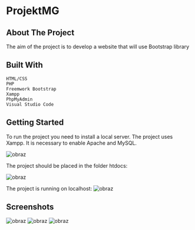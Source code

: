 # ProjektMG



## About The Project

The aim of the project is to develop a website that will use 
Bootstrap library

## Built With
	HTML/CSS
	PHP
	Freemwork Bootstrap
	Xampp 
	PhpMyAdmin
	Visual Studio Code

## Getting Started
To run the project you need to install a local server. The project uses Xampp. It is necessary to enable Apache and MySQL.

![obraz](https://user-images.githubusercontent.com/83389754/154781232-fdaf0217-ef95-4240-b6a8-35da9f0a6cee.png)

The project should be placed in the folder htdocs: 

![obraz](https://user-images.githubusercontent.com/83389754/154781357-7e1b9513-5ade-4388-8da5-715fa4a1e639.png)

The project is running on localhost:
![obraz](https://user-images.githubusercontent.com/83389754/154781431-a567f053-d8fc-4b1f-9e3a-e1961ff73ca4.png)

## Screenshots
![obraz](https://user-images.githubusercontent.com/83389754/154781620-c0974b8f-af91-46d9-a6b8-24bffbf7dfb7.png)
![obraz](https://user-images.githubusercontent.com/83389754/154781669-8fe2fd5f-c63a-42a3-a56a-3237a8404201.png)
![obraz](https://user-images.githubusercontent.com/83389754/154781674-ad4931f9-8c2f-4080-b9c7-9094b4e38b34.png)

